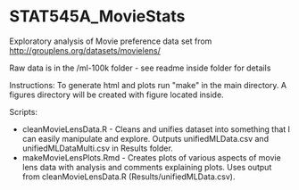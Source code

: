 STAT545A_MovieStats
===================

Exploratory analysis of Movie preference data set from http://grouplens.org/datasets/movielens/

Raw data is in the /ml-100k folder - see readme inside folder for details

Instructions: To generate html and plots run "make" in the main directory. A figures directory will be created with figure located inside.

Scripts:

* cleanMovieLensData.R - Cleans and unifies dataset into something that I can easily manipulate and explore. Outputs unifiedMLData.csv and unifiedMLDataMulti.csv in Results folder.
* makeMovieLensPlots.Rmd - Creates plots of various aspects of movie lens data with analysis and comments explaining plots. Uses output from cleanMovieLensData.R (Results/unifiedMLData.csv).